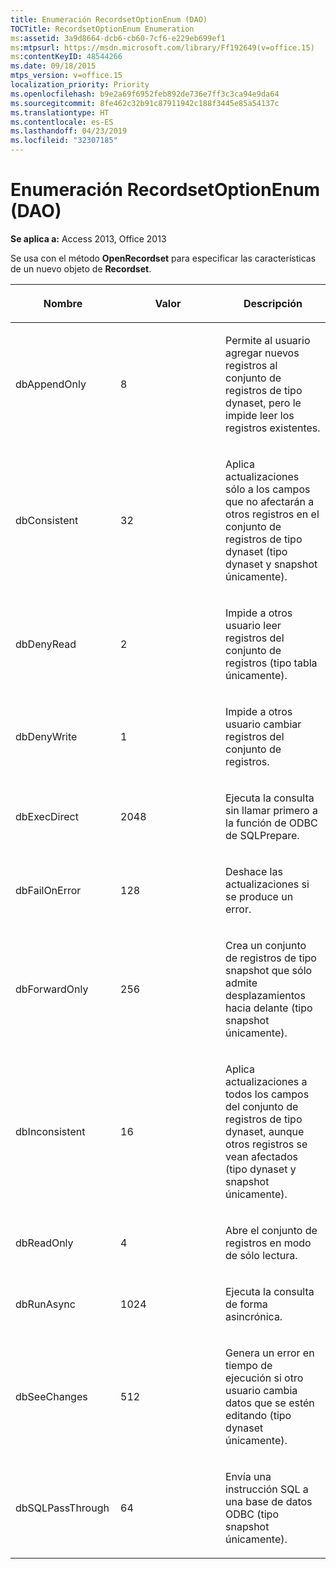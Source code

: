 ```yaml
---
title: Enumeración RecordsetOptionEnum (DAO)
TOCTitle: RecordsetOptionEnum Enumeration
ms:assetid: 3a9d8664-dcb6-cb60-7cf6-e229eb699ef1
ms:mtpsurl: https://msdn.microsoft.com/library/Ff192649(v=office.15)
ms:contentKeyID: 48544266
ms.date: 09/18/2015
mtps_version: v=office.15
localization_priority: Priority
ms.openlocfilehash: b9e2a69f6952feb892de736e7ff3c3ca94e9da64
ms.sourcegitcommit: 8fe462c32b91c87911942c188f3445e85a54137c
ms.translationtype: HT
ms.contentlocale: es-ES
ms.lasthandoff: 04/23/2019
ms.locfileid: "32307185"
---
```

# <a name="recordsetoptionenum-enumeration-dao"></a>Enumeración RecordsetOptionEnum (DAO)


**Se aplica a:** Access 2013, Office 2013

Se usa con el método **OpenRecordset** para especificar las características de un nuevo objeto de **Recordset**.

<table>
<colgroup>
<col style="width: 33%" />
<col style="width: 33%" />
<col style="width: 33%" />
</colgroup>
<thead>
<tr class="header">
<th><p>Nombre</p></th>
<th><p>Valor</p></th>
<th><p>Descripción</p></th>
</tr>
</thead>
<tbody>
<tr class="odd">
<td><p>dbAppendOnly</p></td>
<td><p>8</p></td>
<td><p>Permite al usuario agregar nuevos registros al conjunto de registros de tipo dynaset, pero le impide leer los registros existentes.</p></td>
</tr>
<tr class="even">
<td><p>dbConsistent</p></td>
<td><p>32</p></td>
<td><p>Aplica actualizaciones sólo a los campos que no afectarán a otros registros en el conjunto de registros de tipo dynaset (tipo dynaset y snapshot únicamente).</p></td>
</tr>
<tr class="odd">
<td><p>dbDenyRead</p></td>
<td><p>2</p></td>
<td><p>Impide a otros usuario leer registros del conjunto de registros (tipo tabla únicamente).</p></td>
</tr>
<tr class="even">
<td><p>dbDenyWrite</p></td>
<td><p>1</p></td>
<td><p>Impide a otros usuario cambiar registros del conjunto de registros.</p></td>
</tr>
<tr class="odd">
<td><p>dbExecDirect</p></td>
<td><p>2048</p></td>
<td><p>Ejecuta la consulta sin llamar primero a la función de ODBC de SQLPrepare.</p></td>
</tr>
<tr class="even">
<td><p>dbFailOnError</p></td>
<td><p>128</p></td>
<td><p>Deshace las actualizaciones si se produce un error.</p></td>
</tr>
<tr class="odd">
<td><p>dbForwardOnly</p></td>
<td><p>256</p></td>
<td><p>Crea un conjunto de registros de tipo snapshot que sólo admite desplazamientos hacia delante (tipo snapshot únicamente).</p></td>
</tr>
<tr class="even">
<td><p>dbInconsistent</p></td>
<td><p>16</p></td>
<td><p>Aplica actualizaciones a todos los campos del conjunto de registros de tipo dynaset, aunque otros registros se vean afectados (tipo dynaset y snapshot únicamente).</p></td>
</tr>
<tr class="odd">
<td><p>dbReadOnly</p></td>
<td><p>4</p></td>
<td><p>Abre el conjunto de registros en modo de sólo lectura.</p></td>
</tr>
<tr class="even">
<td><p>dbRunAsync</p></td>
<td><p>1024</p></td>
<td><p>Ejecuta la consulta de forma asincrónica.</p></td>
</tr>
<tr class="odd">
<td><p>dbSeeChanges</p></td>
<td><p>512</p></td>
<td><p>Genera un error en tiempo de ejecución si otro usuario cambia datos que se estén editando (tipo dynaset únicamente).</p></td>
</tr>
<tr class="even">
<td><p>dbSQLPassThrough</p></td>
<td><p>64</p></td>
<td><p>Envía una instrucción SQL a una base de datos ODBC (tipo snapshot únicamente).</p></td>
</tr>
</tbody>
</table>

